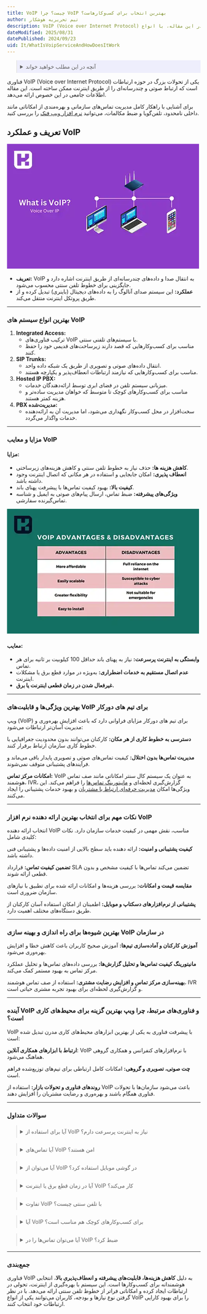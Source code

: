 ```yaml
---
title: VoIP چیست؟ چرا VoIP بهترین انتخاب برای کسب‌وکارهاست؟
author: تیم تحریریه هوشکار
description: VoIP (Voice over Internet Protocol) یک فناوری پیشرفته است که امکان انتقال صدا و محتوای چندرسانه‌ای از طریق اینترنت را فراهم می‌کند. در این مقاله، با انواع VoIP، مزایا، معایب و دلایل محبوبیت آن آشنا شوید 
dateModified: 2025/08/31
datePublished: 2024/09/23
uid: It/WhatIsVoipServiceAndHowDoesItWork
---
```

<blockquote style="background-color:#eeeefc; padding:0.5rem">
<details>
  <summary>آنچه در این مطلب خواهید خواند</summary>
  <ul>
    <li>تعریف و عملکرد VoIP</li>
    <li>بهترین انواع سیستم های VoIP</li>
    <li>مزایا و معایب VoIP</li>
    <li>بهترین ویژگی‌ها و قابلیت‌های VoIP برای تیم‌های دورکار</li>
    <li>نکات مهم برای انتخاب بهترین ارائه دهنده نرم افزار VoIP</li>
    <li>بهترین شیوه‌ها برای راه اندازی و بهینه سازی VoIP در سازمان</li>
    <li>آینده VoIP و فناوری‌های مرتبط: چرا بهترین گزینه برای محیط‌های کاری است؟</li>
    <li>سوالات متداول</li>
    <li>جمع‌بندی</li>
  </ul>
</details>
</blockquote>

فناوری VoIP (Voice over Internet Protocol) یکی از تحولات بزرگ در حوزه ارتباطات است که ارتباط صوتی و چندرسانه‌ای را از طریق اینترنت ممکن ساخته است. این مقاله‌ اطلاعات جامعی در این خصوص ارائه می‌دهد.

برای آشنایی با راهکار کامل مدیریت تماس‌های سازمانی و بهره‌مندی از امکاناتی مانند داخلی نامحدود، تلفن‌گویا و ضبط مکالمات، می‌توانید <a href="https://www.hooshkar.com/Software/Fennec/Module/Dashboard" target="_blank">نرم افزار ویپ فنک</a>
 را بررسی کنید.

## تعریف و عملکرد VoIP

![تعریف و عملکرد VoIP](./Images/WhatIsVoip.webp)

- **تعریف:** VoIP به انتقال صدا و داده‌های چندرسانه‌ای از طریق اینترنت اشاره دارد و جایگزینی برای خطوط تلفن سنتی محسوب می‌شود.
- **عملکرد:** این سیستم صدای آنالوگ را به داده‌های دیجیتال (باینری) تبدیل کرده و از طریق پروتکل اینترنت منتقل می‌کند. 

---

### بهترین انواع سیستم های VoIP
1. **Integrated Access:**
   - ترکیب فناوری‌های VoIP با سیستم‌های تلفنی سنتی.
   - مناسب برای کسب‌وکارهایی که قصد دارند زیرساخت‌های قدیمی خود را حفظ کنند.
2. **SIP Trunks:**
   - انتقال داده‌های صوتی و تصویری از طریق یک شبکه داده واحد.
   - مناسب برای کسب‌وکارهایی که نیازمند ارتباطات انعطاف‌پذیر و یکپارچه هستند.
3. **Hosted IP PBX:**
   - میزبانی سیستم تلفن در فضای ابری توسط ارائه‌دهندگان خدمات.
   - مناسب برای کسب‌وکارهای کوچک تا متوسط که خواهان مدیریت ساده‌تر و هزینه کمتر هستند.
4. **PBX مدیریت‌شده:**
   - سخت‌افزار در محل کسب‌وکار نگهداری می‌شود، اما مدیریت آن به ارائه‌دهنده خدمات واگذار می‌گردد.

---

### مزایا و معایب VoIP

#### مزایا:

- **کاهش هزینه ها:** حذف نیاز به خطوط تلفن سنتی و کاهش هزینه‌های زیرساختی.
- **انعطاف پذیری:** امکان جابجایی و استفاده در هر مکانی که اتصال اینترنت وجود داشته باشد.
- **کیفیت بالا:** بهبود کیفیت تماس‌ها با پیشرفت پهنای باند.
- **ویژگی‌های پیشرفته:** ضبط تماس، ارسال پیام‌های صوتی به ایمیل و شناسه تماس‌گیرنده سفارشی.

![مزایا و معایب VoIP](./Images/AdvantagesAndDisadvantagesOfVoIP.webp)

#### معایب:

- **وابستگی به اینترنت پرسرعت:** نیاز به پهنای باند حداقل 100 کیلوبیت بر ثانیه برای هر تماس.
- **عدم اتصال مستقیم به خدمات اضطراری:** به‌ویژه در موارد قطع برق یا مشکلات اینترنت.
- **غیرفعال شدن در زمان قطعی اینترنت یا برق.**

---

### بهترین ویژگی‌ها و قابلیت‌های VoIP برای تیم های دورکار

ویپ (VoIP) برای تیم های دورکار مزایای فراوانی دارد که باعث افزایش بهره‌وری و مدیریت آسان‌تر ارتباطات می‌شود:

**دسترسی به خطوط کاری از هر مکان:** کارکنان می‌توانند بدون محدودیت جغرافیایی با خطوط کاری سازمان ارتباط برقرار کنند.

**مدیریت تماس‌ها بدون اختلال:** کیفیت تماس‌های صوتی و تصویری پایدار باقی می‌ماند و فرآیندهای پشتیبانی متوقف نمی‌شوند.

**امکانات مرکز تماس:** VoIP به عنوان یک سیستم کال سنتر امکاناتی مانند صف تماس هوشمند، IVR، گزارش‌گیری لحظه‌ای و <a href="https://www.hooshkar.com/Software/Fennec/Module/Dashboard" target="_blank">مانیتورینگ تماس‌ها</a> را فراهم می‌کند. این ویژگی‌ها امکان <a href="https://www.hooshkar.com/Software/Fennec/Module/CRM" target="_blank">مدیریت حرفه‌ای ارتباط با مشتریان</a> و بهبود خدمات پشتیبانی را ایجاد می‌کنند.

---

### نکات مهم برای انتخاب بهترین ارائه دهنده نرم افزار VoIP

انتخاب ارائه دهنده VoIP مناسب، نقش مهمی در کیفیت خدمات سازمان دارد. نکات کلیدی شامل:

**کیفیت پشتیبانی و امنیت:** ارائه دهنده باید سطح بالایی از امنیت داده‌ها و پشتیبانی فنی داشته باشد.

**تضمین کیفیت تماس:** قرارداد SLA تضمین می‌کند تماس‌ها با کیفیت مشخص و بدون قطعی ارائه شوند.

**مقایسه قیمت و امکانات:** بررسی هزینه‌ها و امکانات ارائه شده برای تطبیق با نیازهای سازمان ضروری است.

**پشتیبانی از نرم‌افزارهای دسکتاپ و موبایل:** اطمینان از امکان استفاده آسان کارکنان از طریق دستگاه‌های مختلف اهمیت دارد.

---

### بهترین شیوه‌ها برای راه اندازی و بهینه سازی VoIP در سازمان

**آموزش کارکنان و آماده‌سازی تیم‌ها:** آموزش صحیح کاربران باعث کاهش خطا و افزایش بهره‌وری می‌شود.

**مانیتورینگ کیفیت تماس‌ها و تحلیل گزارش‌ها:** بررسی داده‌های تماس‌ها و تحلیل عملکرد مرکز تماس به بهبود مستمر کمک می‌کند.

**بهینه‌سازی مرکز تماس و افزایش رضایت مشتری:** استفاده از صف تماس هوشمند، IVR و گزارش‌گیری لحظه‌ای برای بهبود تجربه مشتری حیاتی است.

---

### آینده VoIP و فناوری‌های مرتبط، چرا ویپ بهترین گزینه برای محیط‌های کاری است؟

VoIP با پیشرفت فناوری به یکی از بهترین ابزارهای محیط‌های کاری مدرن تبدیل شده است:

**ارتباط با ابزارهای همکاری آنلاین**: VoIP با نرم‌افزارهای کنفرانس و همکاری گروهی هماهنگ می‌شود.

**چت صوتی، تصویری و گروهی:** امکانات کامل ارتباطی برای تیم‌های توزیع‌شده فراهم است.

**روندهای فناوری و تحولات بازار:** استفاده از VoIP باعث می‌شود سازمان‌ها با تحولات فناوری همگام باشند و بهره‌وری و رضایت مشتریان را افزایش دهند.

---
### سوالات متداول

<blockquote style="padding:0.5rem">
  <details>
    <summary>آیا برای استفاده از VoIP نیاز به اینترنت پرسرعت دارم؟</summary>
    بله، برای هر تماس صوتی حداقل 100 کیلوبیت بر ثانیه پهنای باند پایدار لازم است. برای تماس‌های تصویری یا ویدئوکنفرانس سرعت بالاتر توصیه می‌شود.
  </details>
</blockquote>

<blockquote style="padding:0.5rem; margin-top:0.5rem;">
  <details>
    <summary>آیا تماس‌های VoIP امن هستند؟</summary>
    امنیت VoIP به تنظیمات و ارائه‌دهنده سرویس بستگی دارد. استفاده از رمزنگاری (SIP TLS، SRTP) و انتخاب ارائه‌دهنده معتبر باعث افزایش امنیت تماس‌ها می‌شود.
  </details>
</blockquote>

<blockquote style="padding:0.5rem; margin-top:0.5rem;">
  <details>
    <summary>آیا می‌توان از VoIP در گوشی موبایل استفاده کرد؟</summary>
    بله، بسیاری از ارائه‌دهندگان VoIP اپلیکیشن موبایل برای Android و iOS دارند که امکان برقراری تماس از طریق اینترنت موبایل یا Wi-Fi را فراهم می‌کنند.
  </details>
</blockquote>

<blockquote style="padding:0.5rem; margin-top:0.5rem;">
  <details>
    <summary>آیا در زمان قطع برق یا اینترنت VoIP کار می‌کند؟</summary>
    خیر، چون VoIP وابسته به اینترنت و برق است. در زمان قطعی، تماس‌ها برقرار نمی‌شوند. استفاده از UPS و اینترنت پشتیبان می‌تواند این مشکل را کاهش دهد.
  </details>
</blockquote>

<blockquote style="padding:0.5rem; margin-top:0.5rem;">
  <details>
    <summary>تفاوت VoIP با تلفن سنتی چیست؟</summary>
    تلفن سنتی بر پایه خطوط مخابراتی سیمی کار می‌کند، اما VoIP تماس‌ها را از طریق اینترنت منتقل می‌کند. این موضوع هزینه‌ها را کاهش داده و امکانات بیشتری مانند ضبط تماس و IVR فراهم می‌کند.
  </details>
</blockquote>

<blockquote style="padding:0.5rem; margin-top:0.5rem;">
  <details>
    <summary>آیا VoIP برای کسب‌وکارهای کوچک هم مناسب است؟</summary>
    بله، به‌ویژه سرویس‌های Hosted IP PBX که بر پایه ابر ارائه می‌شوند، برای کسب‌وکارهای کوچک و متوسط گزینه‌ای ایده‌آل هستند چون نیاز به سخت‌افزار گران‌قیمت ندارند.
  </details>
</blockquote>

<blockquote style="padding:0.5rem; margin-top:0.5rem;">
  <details>
    <summary>آیا می‌توان تماس‌ها را در VoIP ضبط کرد؟</summary>
    بله، بیشتر سیستم‌های VoIP امکان ضبط مکالمات و ذخیره آن‌ها در فضای ابری یا سرور محلی را فراهم می‌کنند که برای مراکز تماس و سازمان‌ها بسیار کاربردی است.
  </details>
</blockquote>

---

### جمع‌بندی
فناوری VoIP به دلیل **کاهش هزینه‌ها، قابلیت‌های پیشرفته و انعطاف‌پذیری بالا**، انتخابی هوشمندانه برای کسب‌وکارها است. این سیستم با بهره‌گیری از اینترنت، تحولی در ارتباطات ایجاد کرده و امکاناتی فراتر از خطوط تلفن سنتی ارائه می‌دهد. با در نظر گرفتن نوع نیازها و بودجه، کاربران می‌توانند یکی از انواع VoIP را برای بهبود کارایی ارتباطات خود انتخاب کنند.
